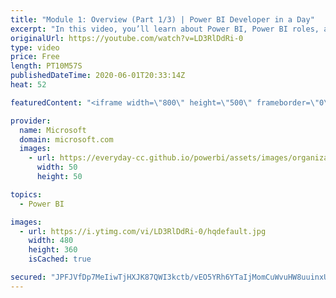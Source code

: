 ```yaml
---
title: "Module 1: Overview (Part 1/3) | Power BI Developer in a Day"
excerpt: "In this video, you’ll learn about Power BI, Power BI roles, and Power BI licensing. This is video 3 of 20.    The Power BI Developer in a Day online course empowers you as an app developer with the technical knowledge required to embed Power BI content. We recommend you watch the videos in the recorded"
originalUrl: https://youtube.com/watch?v=LD3RlDdRi-0
type: video
price: Free
length: PT10M57S
publishedDateTime: 2020-06-01T20:33:14Z
heat: 52

featuredContent: "<iframe width=\"800\" height=\"500\" frameborder=\"0\" src=\"https://www.youtube.com/embed/LD3RlDdRi-0\" allow=\"accelerometer; autoplay; encrypted-media; gyroscope; picture-in-picture\" allowfullscreen></iframe>"

provider:
  name: Microsoft
  domain: microsoft.com
  images:
    - url: https://everyday-cc.github.io/powerbi/assets/images/organizations/microsoft.com-50x50.jpg
      width: 50
      height: 50

topics:
  - Power BI

images:
  - url: https://i.ytimg.com/vi/LD3RlDdRi-0/hqdefault.jpg
    width: 480
    height: 360
    isCached: true

secured: "JPFJVfDp7MeIiwTjHXJK87QWI3kctb/vEO5YRh6YTaIjMomCuWvuHW8uuinxUN+9H0DWi8MLXIFZaQs1fVP4QTbYaYpMsEHJTPifXt3s59x61rvrphoZ182ucP/FUHi7wPfVUZF1e7XQepaHC+XlBs96EGwBzce2bpwxQ0DMqdncU2Y+8b7jCa6Hp4NguzBc/yJpOwEOdSsFT76hKxI9DwfPlPdhd9PIcOxFtqhhBx6tYidbVBVk1zAV7+t4DfFQ0Nyt2rrpc/ceEg2PT+aZQ+hp8jDy2d10CK+TD7ThU/UUbPqyHnRhRSGV1TOzdw9XbxbjXWRV7IQ2yfcdjEeStKq6Dl5QETP9ajhwkDiVXDW4wCqnjt3h+jd7gMNOjXLrVZ+sJHMn28xKmYnhuURxbvSZZ0G5fGHoGL+/6h/Rkk8=;XFumACeUtsgd+75w4aV3+g=="
---
```


